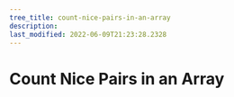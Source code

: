 ```yaml
---
tree_title: count-nice-pairs-in-an-array
description: 
last_modified: 2022-06-09T21:23:28.2328
---
```


# Count Nice Pairs in an Array
